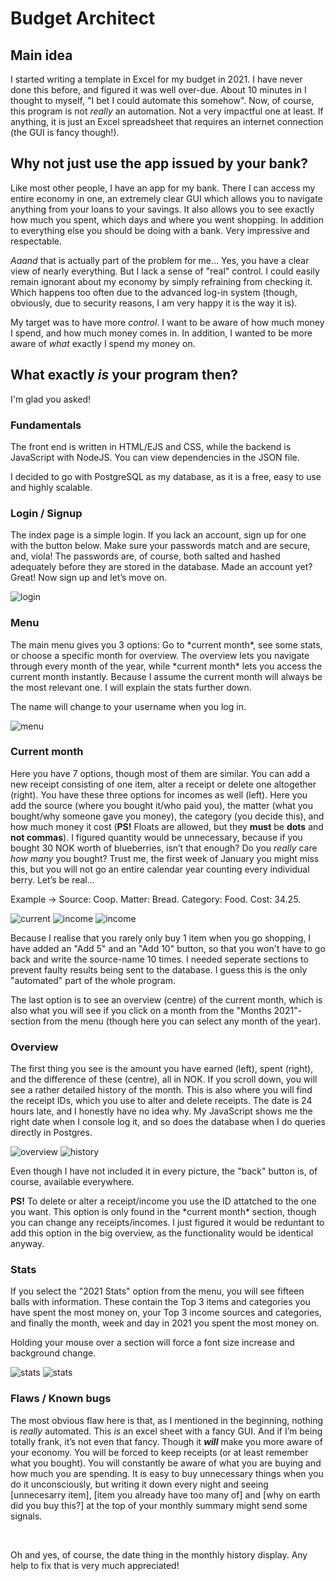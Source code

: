 # Budget Architect

## Main idea

I started writing a template in Excel for my budget in 2021. I have never done this before, and figured it was well over-due. About 10 minutes in I thought to myself, "I bet I could automate this somehow". Now, of course, this program is not *really* an automation. Not a very impactful one at least. If anything, it is just an Excel spreadsheet that requires an internet connection (the GUI is fancy though!).

## Why not just use the app issued by your bank?

Like most other people, I have an app for my bank. There I can access my entire economy in one, an extremely clear GUI which allows you to navigate anything from your loans to your savings. It also allows you to see exactly how much you spent, which days and where you went shopping. In addition to everything else you should be doing with a bank. Very impressive and respectable.

*Aaand* that is actually part of the problem for me… Yes, you have a clear view of nearly everything. But I lack a sense of "real" control. I could easily remain ignorant about my economy by simply refraining from checking it. Which happens too often due to the advanced log-in system (though, obviously, due to security reasons, I am very happy it is the way it is).

My target was to have more *control*. I want to be aware of how much money I spend, and how much money comes in. In addition, I wanted to be more aware of *what* exactly I spend my money on.

## What exactly *is* your program then?

I'm glad you asked!

### Fundamentals

The front end is written in HTML/EJS and CSS, while the backend is JavaScript with NodeJS. You can view dependencies in the JSON file.

I decided to go with PostgreSQL as my database, as it is a free, easy to use and highly scalable.

### Login / Signup

The index page is a simple login. If you lack an account, sign up for one with the button below. Make sure your passwords match and are secure, and, viola! The passwords are, of course, both salted and hashed adequately before they are stored in the database. Made an account yet? Great! Now sign up and let’s move on.

![login](/Images/login.jpg)

### Menu

The main menu gives you 3 options: Go to \*current month*, see some stats, or choose a specific month for overview. The overview lets you navigate through every month of the year, while \*current month* lets you access the current month instantly. Because I assume the current month will always be the most relevant one. I will explain the stats further down.

The name will change to your username when you log in.

![menu](/Images/menu.jpg)

### Current month

Here you have 7 options, though most of them are similar. You can add a new receipt consisting of one item, alter a receipt or delete one altogether (right). You have these three options for incomes as well (left). Here you add the source (where you bought it/who paid you), the matter (what you bought/why someone gave you money), the category (you decide this), and how much money it cost (**PS!** Floats are allowed, but they **must** be **dots** and **not commas**). I figured quantity would be unnecessary, because if you bought 30 NOK worth of blueberries, isn’t that enough? Do you *really* care *how many* you bought? Trust me, the first week of January you might miss this, but you will not go an entire calendar year counting every individual berry. Let’s be real…

Example → Source: Coop. Matter: Bread. Category: Food. Cost: 34.25.

![current](/Images/current.jpg)
![income](/Images/income.jpg)
![income](/Images/receipt.jpg)

Because I realise that you rarely only buy 1 item when you go shopping, I have added an "Add 5" and an "Add 10" button, so that you won't have to go back and write the source-name 10 times. I needed seperate sections to prevent faulty results being sent to the database. I guess this is the only "automated" part of the whole program.

The last option is to see an overview (centre) of the current month, which is also what you will see if you click on a month from the "Months 2021"-section from the menu (though here you can select any month of the year).

### Overview

The first thing you see is the amount you have earned (left), spent (right), and the difference of these (centre), all in NOK. If you scroll down, you will see a rather detailed history of the month. This is also where you will find the receipt IDs, which you use to alter and delete receipts. The date is 24 hours late, and I honestly have no idea why. My JavaScript shows me the right date when I console log it, and so does the database when I do queries directly in Postgres.

![overview](/Images/overview.jpg)
![history](/Images/history.jpg)

Even though I have not included it in every picture, the "back" button is, of course, available everywhere.

**PS!** To delete or alter a receipt/income you use the ID attatched to the one you want. This option is only found in the \*current month* section, though you can change any receipts/incomes. I just figured it would be reduntant to add this option in the big overview, as the functionality would be identical anyway.

### Stats

If you select the "2021 Stats" option from the menu, you will see fifteen balls with information. These contain the Top 3 items and categories you have spent the most money on, your Top 3 income sources and categories, and finally the month, week and day in 2021 you spent the most money on.

Holding your mouse over a section will force a font size increase and background change.

![stats](Images/stats1.jpg)
![stats](Images/stats2.jpg)

### Flaws / Known bugs

The most obvious flaw here is that, as I mentioned in the beginning, nothing is *really* automated. This *is* an excel sheet with a fancy GUI. And if I’m being totally frank, it’s not even that fancy. Though it **_will_** make you more aware of your economy. You will be forced to keep receipts (or at least remember what you bought). You will constantly be aware of what you are buying and how much you are spending. It is easy to buy unnecessary things when you do it unconsciously, but writing it down every night and seeing [unnecesarry item], [item you already have too many of] and [why on earth did you buy this?] at the top of your monthly summary might send some signals.

<br>

Oh and yes, of course, the date thing in the monthly history display. Any help to fix that is very much appreciated!
